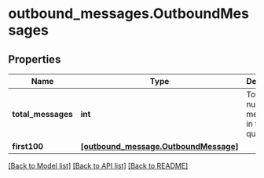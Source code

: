 # outbound_messages.OutboundMessages

## Properties
Name | Type | Description | Notes
------------ | ------------- | ------------- | -------------
**total_messages** | **int** | Total number of messages in the queue | [optional] 
**first100** | [**[outbound_message.OutboundMessage]**](OutboundMessage.md) |  | [optional] 

[[Back to Model list]](../README.md#documentation-for-models) [[Back to API list]](../README.md#documentation-for-api-endpoints) [[Back to README]](../README.md)


